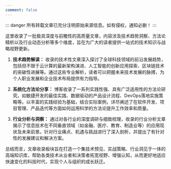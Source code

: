 ```yaml
---
comment: false
---
```


::: danger 所有转载文章已充分注明原始来源信息。如有侵权，通知必删！
:::

这里收录了一批极具深度与前瞻性的高质量文章，内容涉及技术趋势洞察、方法论精析以及行业动态分析等多个维度，旨在为广大的读者提供一站式的技术知识与战略视野更新。

1. **技术趋势解读：** 收录的技术性文章深入探讨了全球科技领域的前沿发展趋势，包括但不限于云计算的最新架构演进、人工智能的创新应用探索、区块链技术的突破性进展等。通过这些专业解析，读者可以把握未来技术发展的脉搏，为个人职业发展和企业技术布局提供有力指导。

2. **系统化方法论分享：** 博客收录了一系列实践性强、具有广泛适用性的方法论研究，如敏捷开发的最佳实践、数据驱动的产品设计流程、DevOps落地实施策略等。以丰富的实践经验为基础，结合实际案例，详尽阐述了在软件开发、项目管理、产品迭代等方面如何运用科学的方法论提升工作效率和质量。

3. **行业分析与洞察：** 通过对各行业的深度调研与细致梳理，收录的行业分析文章揭示了信息技术在不同垂直领域（如金融、医疗、教育、制造业等）的应用现状及未来前景。针对行业痛点、机遇与挑战进行了深入剖析，并提出了有针对性的发展建议和解决方案。

总结而言，文章收录板块旨在打造一个集技术预见、实战策略、行业洞见于一体的高端知识库，帮助各类技术从业者和决策者拓宽视野、增强认知，从而更好地适应快速变化的科技时代，实现个人与组织的成长跃迁。
